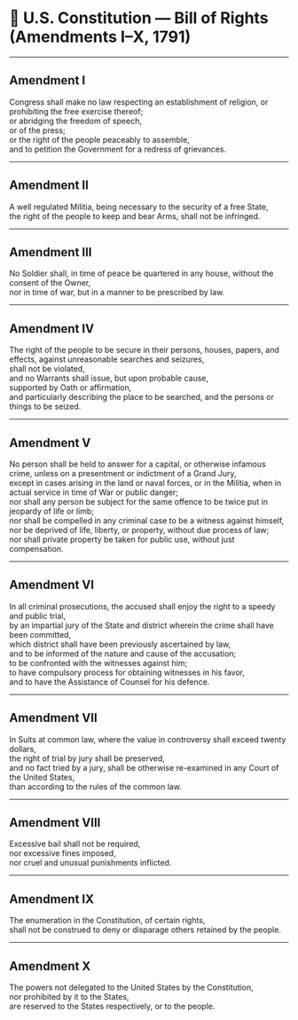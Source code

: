 # 📜 U.S. Constitution — Bill of Rights (Amendments I–X, 1791)

---

## Amendment I

Congress shall make no law respecting an establishment of religion, or prohibiting the free exercise thereof;  
or abridging the freedom of speech,  
or of the press;  
or the right of the people peaceably to assemble,  
and to petition the Government for a redress of grievances.

---

## Amendment II

A well regulated Militia, being necessary to the security of a free State,  
the right of the people to keep and bear Arms, shall not be infringed.

---

## Amendment III

No Soldier shall, in time of peace be quartered in any house, without the consent of the Owner,  
nor in time of war, but in a manner to be prescribed by law.

---

## Amendment IV

The right of the people to be secure in their persons, houses, papers, and effects, against unreasonable searches and seizures,  
shall not be violated,  
and no Warrants shall issue, but upon probable cause,  
supported by Oath or affirmation,  
and particularly describing the place to be searched, and the persons or things to be seized.

---

## Amendment V

No person shall be held to answer for a capital, or otherwise infamous crime, unless on a presentment or indictment of a Grand Jury,  
except in cases arising in the land or naval forces, or in the Militia, when in actual service in time of War or public danger;  
nor shall any person be subject for the same offence to be twice put in jeopardy of life or limb;  
nor shall be compelled in any criminal case to be a witness against himself,  
nor be deprived of life, liberty, or property, without due process of law;  
nor shall private property be taken for public use, without just compensation.

---

## Amendment VI

In all criminal prosecutions, the accused shall enjoy the right to a speedy and public trial,  
by an impartial jury of the State and district wherein the crime shall have been committed,  
which district shall have been previously ascertained by law,  
and to be informed of the nature and cause of the accusation;  
to be confronted with the witnesses against him;  
to have compulsory process for obtaining witnesses in his favor,  
and to have the Assistance of Counsel for his defence.

---

## Amendment VII

In Suits at common law, where the value in controversy shall exceed twenty dollars,  
the right of trial by jury shall be preserved,  
and no fact tried by a jury, shall be otherwise re-examined in any Court of the United States,  
than according to the rules of the common law.

---

## Amendment VIII

Excessive bail shall not be required,  
nor excessive fines imposed,  
nor cruel and unusual punishments inflicted.

---

## Amendment IX

The enumeration in the Constitution, of certain rights,  
shall not be construed to deny or disparage others retained by the people.

---

## Amendment X

The powers not delegated to the United States by the Constitution,  
nor prohibited by it to the States,  
are reserved to the States respectively, or to the people.
